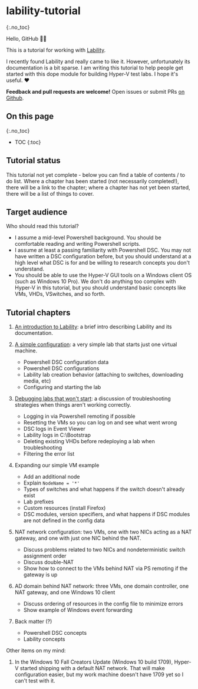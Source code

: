 # lability-tutorial
{:.no_toc}

Hello, GitHub 👨‍💻

This is a tutorial for working with [Lability](https://github.com/VirtualEngine/Lability/).

I recently found Lability and really came to like it.
However, unfortunately its documentation is a bit sparse.
I am writing this tutorial to help people get started with this dope module for building Hyper-V test labs.
I hope it's useful.
❤

**Feedback and pull requests are welcome!**
Open issues or submit PRs [on Github](https://github.com/mrled/lability-tutorial).

## On this page
{:.no_toc}

* TOC
{:toc}

## Tutorial status

This tutorial not yet complete -
below you can find a table of contents / to do list.
Where a chapter has been started (not necessarily completed!),
there will be a link to the chapter;
where a chapter has not yet been started,
there will be a list of things to cover.

## Target audience

Who should read this tutorial?

 -  I assume a mid-level Powershell background.
    You should be comfortable reading and writing Powershell scripts.
 -  I assume at least a passing familiarity with Powershell DSC.
    You may not have written a DSC configuration before,
    but you should understand at a high level what DSC is for
    and be willing to research concepts you don't understand.
 -  You should be able to use the Hyper-V GUI tools on a Windows client OS (such as Windows 10 Pro).
    We don't do anything too complex with Hyper-V in this tutorial,
    but you should understand basic concepts like VMs, VHDs, VSwitches, and so forth.

## Tutorial chapters

1.  [An introduction to Lability](01-Introduction):
    a brief intro describing Lability and its documentation.

2.  [A simple configuration](02-Simple):
    a very simple lab that starts just one virtual machine.

     -  Powershell DSC configuration data
     -  Powershell DSC configurations
     -  Lability lab creation behavior (attaching to switches, downloading media, etc)
     -  Configuring and starting the lab

3.  [Debugging labs that won't start](03-Debugging):
    a discussion of troubleshooting strategies when things aren't working correctly.

     -  Logging in via Powershell remoting if possible
     -  Resetting the VMs so you can log on and see what went wrong
     -  DSC logs in Event Viewer
     -  Lability logs in C:\Bootstrap
     -  Deleting existing VHDs before redeploying a lab when troubleshooting
     -  Filtering the error list

4.  Expanding our simple VM example

     -  Add an additional node
     -  Explain `NodeName = '*'`
     -  Types of switches and what happens if the switch doesn't already exist
     -  Lab prefixes
     -  Custom resources (install Firefox)
     -  DSC modules, version specifiers, and what happens if DSC modules are not defined in the config data

5.  NAT network configuration:
    two VMs, one with two NICs acting as a NAT gateway, and one with just one NIC behind the NAT.

     -  Discuss problems related to two NICs and nondeterministic switch assignment order
     -  Discuss double-NAT
     -  Show how to connect to the VMs behind NAT via PS remoting if the gateway is up

6.  AD domain behind NAT network:
    three VMs, one domain controller, one NAT gateway, and one Windows 10 client

     -  Discuss ordering of resources in the config file to minimize errors
     -  Show example of Windows event forwarding

7.  Back matter (?)

     -  Powershell DSC concepts
     -  Lability concepts

Other items on my mind:

1.  In the Windows 10 Fall Creators Update (Windows 10 build 1709),
    Hyper-V started shipping with a default NAT network.
    That will make configuration easier,
    but my work machine doesn't have 1709 yet so I can't test with it.
